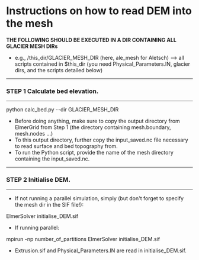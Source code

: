 # Instructions on how to read DEM into the mesh 

**THE FOLLOWING SHOULD BE EXECUTED IN A DIR CONTAINING ALL GLACIER MESH DIRs**
- e.g., /this_dir/GLACIER_MESH_DIR (here, ale_mesh for Aletsch) --> all scripts contained in $this_dir (you need Physical_Parameters.IN, glacier dirs, and the scripts detailed below) 

------------------------------------------------------
### STEP 1 Calculate bed elevation.
------------------------------------------------------

python calc_bed.py --dir GLACIER_MESH_DIR

- Before doing anything, make sure to copy the output directory from ElmerGrid from Step 1 (the directory containing mesh.boundary, mesh.nodes ...) 
- To this output directory, further copy the input_saved.nc file necessary to read surface and bed topography from. 
- To run the Python script, provide the name of the mesh directory containing the input_saved.nc. 

------------------------------------------------------
### STEP 2 Initialise DEM.            
------------------------------------------------------

- If not running a parallel simulation, simply (but don't forget to specify the mesh dir in the SIF file!): 

ElmerSolver initialise_DEM.sif 

- If running parallel:

mpirun -np number_of_partitions ElmerSolver initialise_DEM.sif

- Extrusion.sif and Physical_Parameters.IN are read in initialise_DEM.sif.
